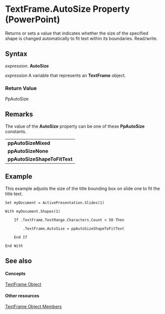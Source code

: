 
# TextFrame.AutoSize Property (PowerPoint)

Returns or sets a value that indicates whether the size of the specified shape is changed automatically to fit text within its boundaries. Read/write.


## Syntax

 _expression_. **AutoSize**

 _expression_ A variable that represents an **TextFrame** object.


### Return Value

PpAutoSize


## Remarks

The value of the  **AutoSize** property can be one of these **PpAutoSize** constants.


||
|:-----|
|**ppAutoSizeMixed**|
|**ppAutoSizeNone**|
|**ppAutoSizeShapeToFitText**|

## Example

This example adjusts the size of the title bounding box on slide one to fit the title text.


```
Set myDocument = ActivePresentation.Slides(1)

With myDocument.Shapes(1)

    If .TextFrame.TextRange.Characters.Count < 50 Then

        .TextFrame.AutoSize = ppAutoSizeShapeToFitText

    End If

End With
```


## See also


#### Concepts


[TextFrame Object](03346e81-71b2-0b9e-843d-fb8aa0e3c868.md)
#### Other resources


[TextFrame Object Members](a3328d9a-799c-b961-4e95-f341a757f7c9.md)
